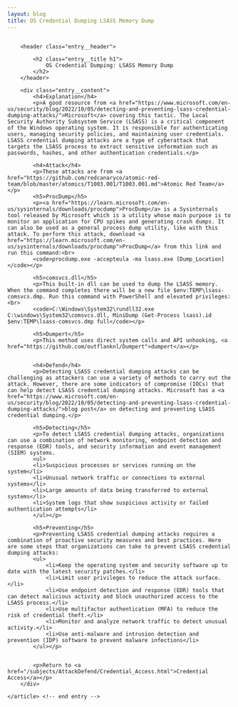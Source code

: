 ```yaml
---
layout: blog
title: OS Credential Dumping LSASS Memory Dump  
---
```



<div id="main" class="s-content__main large-8 column">
    <article class="entry">

        <header class="entry__header">

            <h2 class="entry__title h1">
                OS Credential Dumping: LSASS Memory Dump
            </h2>        
        </header>
        
        <div class="entry__content">
            <h4>Explanation</h4>
            <p>A good resource from <a href="https://www.microsoft.com/en-us/security/blog/2022/10/05/detecting-and-preventing-lsass-credential-dumping-attacks/">Microsoft</a> covering this tactic. The Local Security Authority Subsystem Service (LSASS) is a critical component of the Windows operating system. It is responsible for authenticating users, managing security policies, and maintaining user credentials. LSASS credential dumping attacks are a type of cyberattack that targets the LSASS process to extract sensitive information such as passwords, hashes, and other authentication credentials.</p>

            <h4>Attack</h4>
            <p>These attacks are from <a href="https://github.com/redcanaryco/atomic-red-team/blob/master/atomics/T1003.001/T1003.001.md">Atomic Red Team</a></p>
            <h5>ProcDump</h5>
            <p><a href="https://learn.microsoft.com/en-us/sysinternals/downloads/procdump">ProcDump</a> is a Sysinternals tool released by Microsoft which is a utility whose main purpose is to monitor an application for CPU spikes and generating crash dumps. It can also be used as a general process dump utility, like with this attack. To perform this attack, download <a href="https://learn.microsoft.com/en-us/sysinternals/downloads/procdump">ProcDump</a> from this link and run this command:<br>
            <code>procdump.exe -accepteula -ma lsass.exe [Dump_Location]</code></p>

            <h5>comsvcs.dll</h5>
            <p>This built-in dll can be used to dump the LSASS memory. When the command completes there will be a new file $env:TEMP\lsass-comsvcs.dmp. Run this command with PowerShell and elevated privileges:<br>
            <code>C:\Windows\System32\rundll32.exe C:\windows\System32\comsvcs.dll, MiniDump (Get-Process lsass).id $env:TEMP\lsass-comsvcs.dmp full</code></p>

            <h5>Dumpert</h5>
            <p>This method uses direct system calls and API unhooking, <a href="https://github.com/outflanknl/Dumpert">dumpert</a></p>


            <h4>Defend</h4>
            <p>Detecting LSASS credential dumping attacks can be challenging as attackers can use a variety of methods to carry out the attack. However, there are some indicators of compromise (IOCs) that can help detect LSASS credential dumping attacks. Microsoft has a <a href="https://www.microsoft.com/en-us/security/blog/2022/10/05/detecting-and-preventing-lsass-credential-dumping-attacks/">blog post</a> on detecting and preventing LSASS credential dumping.</p>

            <h5>Detecting</h5>
            <p>To detect LSASS credential dumping attacks, organizations can use a combination of network monitoring, endpoint detection and response (EDR) tools, and security information and event management (SIEM) systems.
            <ul>
            <li>Suspicious processes or services running on the system</li>
            <li>Unusual network traffic or connections to external systems</li>
            <li>Large amounts of data being transferred to external systems</li>
            <li>System logs that show suspicious activity or failed authentication attempts</li>
            </ul></p>

            <h5>Preventing</h5>
            <p>Preventing LSASS credential dumping attacks requires a combination of proactive security measures and best practices. Here are some steps that organizations can take to prevent LSASS credential dumping attacks:
            <ul>
                <li>Keep the operating system and security software up to date with the latest security patches.</li>
                <li>Limit user privileges to reduce the attack surface.</li>
                <li>Use endpoint detection and response (EDR) tools that can detect malicious activity and block unauthorized access to the LSASS process.</li>
                <li>Use multifactor authentication (MFA) to reduce the risk of credential theft.</li>
                <li>Monitor and analyze network traffic to detect unusual activity.</li>
                <li>Use anti-malware and intrusion detection and prevention (IDP) software to prevent malware infections</li>
            </ul></p>
        

            <p>Return to <a href="/subjects/AttackDefend/Credential_Access.html">Credential Access</a></p>
        </div> 

    </article> <!-- end entry -->

</div> <!-- end main -->  